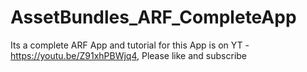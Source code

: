 # AssetBundles_ARF_CompleteApp
Its a complete ARF App and tutorial for this App is on YT - https://youtu.be/Z91xhPBWjq4, Please like and subscribe 
